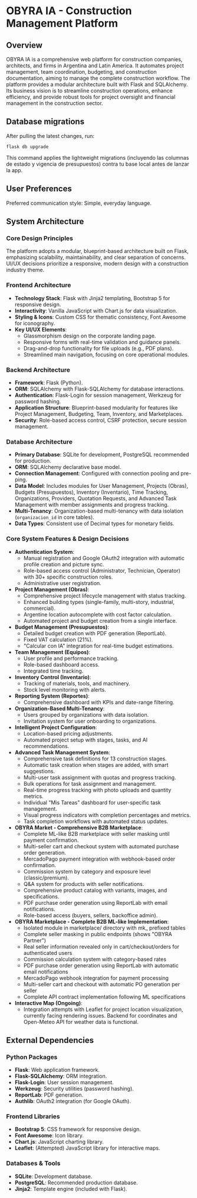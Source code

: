 # OBYRA IA - Construction Management Platform

## Overview
OBYRA IA is a comprehensive web platform for construction companies, architects, and firms in Argentina and Latin America. It automates project management, team coordination, budgeting, and construction documentation, aiming to manage the complete construction workflow. The platform provides a modular architecture built with Flask and SQLAlchemy. Its business vision is to streamline construction operations, enhance efficiency, and provide robust tools for project oversight and financial management in the construction sector.

## Database migrations
After pulling the latest changes, run:

```
flask db upgrade
```

This command applies the lightweight migrations (incluyendo las columnas de estado y vigencia de presupuestos) contra tu base local antes de lanzar la app.

## User Preferences
Preferred communication style: Simple, everyday language.

## System Architecture
### Core Design Principles
The platform adopts a modular, blueprint-based architecture built on Flask, emphasizing scalability, maintainability, and clear separation of concerns. UI/UX decisions prioritize a responsive, modern design with a construction industry theme.

### Frontend Architecture
- **Technology Stack**: Flask with Jinja2 templating, Bootstrap 5 for responsive design.
- **Interactivity**: Vanilla JavaScript with Chart.js for data visualization.
- **Styling & Icons**: Custom CSS for thematic consistency, Font Awesome for iconography.
- **Key UI/UX Elements**:
    - Glassmorphism design on the corporate landing page.
    - Responsive forms with real-time validation and guidance panels.
    - Drag-and-drop functionality for file uploads (e.g., PDF plans).
    - Streamlined main navigation, focusing on core operational modules.

### Backend Architecture
- **Framework**: Flask (Python).
- **ORM**: SQLAlchemy with Flask-SQLAlchemy for database interactions.
- **Authentication**: Flask-Login for session management, Werkzeug for password hashing.
- **Application Structure**: Blueprint-based modularity for features like Project Management, Budgeting, Team, Inventory, and Marketplaces.
- **Security**: Role-based access control, CSRF protection, secure session management.

### Database Architecture
- **Primary Database**: SQLite for development, PostgreSQL recommended for production.
- **ORM**: SQLAlchemy declarative base model.
- **Connection Management**: Configured with connection pooling and pre-ping.
- **Data Model**: Includes modules for User Management, Projects (Obras), Budgets (Presupuestos), Inventory (Inventario), Time Tracking, Organizations, Providers, Quotation Requests, and Advanced Task Management with member assignments and progress tracking.
- **Multi-Tenancy**: Organization-based multi-tenancy with data isolation (`organizacion_id` in core tables).
- **Data Types**: Consistent use of Decimal types for monetary fields.

### Core System Features & Design Decisions
- **Authentication System**:
    - Manual registration and Google OAuth2 integration with automatic profile creation and picture sync.
    - Role-based access control (Administrator, Technician, Operator) with 30+ specific construction roles.
    - Administrative user registration.
- **Project Management (Obras)**:
    - Comprehensive project lifecycle management with status tracking.
    - Enhanced building types (single-family, multi-story, industrial, commercial).
    - Argentine location autocomplete with cost factor calculation.
    - Automated project and budget creation from a single interface.
- **Budget Management (Presupuestos)**:
    - Detailed budget creation with PDF generation (ReportLab).
    - Fixed VAT calculation (21%).
    - "Calcular con IA" integration for real-time budget estimations.
- **Team Management (Equipos)**:
    - User profile and performance tracking.
    - Role-based dashboard access.
    - Integrated time tracking.
- **Inventory Control (Inventario)**:
    - Tracking of materials, tools, and machinery.
    - Stock level monitoring with alerts.
- **Reporting System (Reportes)**:
    - Comprehensive dashboard with KPIs and date-range filtering.
- **Organization-Based Multi-Tenancy**:
    - Users grouped by organizations with data isolation.
    - Invitation system for user onboarding to organizations.
- **Intelligent Project Configuration**:
    - Location-based pricing adjustments.
    - Automated project setup with stages, tasks, and AI recommendations.
- **Advanced Task Management System**:
    - Comprehensive task definitions for 13 construction stages.
    - Automatic task creation when stages are added, with smart suggestions.
    - Multi-user task assignment with quotas and progress tracking.
    - Bulk operations for task assignment and management.
    - Real-time progress tracking with photo uploads and quantity metrics.
    - Individual "Mis Tareas" dashboard for user-specific task management.
    - Visual progress indicators with completion percentages and metrics.
    - Task completion workflows with automated status updates.
- **OBYRA Market - Comprehensive B2B Marketplace**:
    - Complete ML-like B2B marketplace with seller masking until payment confirmation.
    - Multi-seller cart and checkout system with automated purchase order generation.
    - MercadoPago payment integration with webhook-based order confirmation.
    - Commission system by category and exposure level (classic/premium).
    - Q&A system for products with seller notifications.
    - Comprehensive product catalog with variants, images, and specifications.
    - PDF purchase order generation using ReportLab with email notifications.
    - Role-based access (buyers, sellers, backoffice admin).
- **OBYRA Marketplace - Complete B2B ML-like Implementation**:
    - Isolated module in marketplace/ directory with mk_ prefixed tables
    - Complete seller masking in public endpoints (shows "OBYRA Partner")
    - Real seller information revealed only in cart/checkout/orders for authenticated users
    - Commission calculation system with category-based rates
    - PDF purchase order generation using ReportLab with automatic email notifications
    - MercadoPago webhook integration for payment processing
    - Multi-seller cart and checkout with automatic PO generation per seller
    - Complete API contract implementation following ML specifications
- **Interactive Map (Ongoing)**:
    - Integration attempts with Leaflet for project location visualization, currently facing rendering issues. Backend for coordinates and Open-Meteo API for weather data is functional.

## External Dependencies
### Python Packages
- **Flask**: Web application framework.
- **Flask-SQLAlchemy**: ORM integration.
- **Flask-Login**: User session management.
- **Werkzeug**: Security utilities (password hashing).
- **ReportLab**: PDF generation.
- **Authlib**: OAuth2 integration (for Google OAuth).

### Frontend Libraries
- **Bootstrap 5**: CSS framework for responsive design.
- **Font Awesome**: Icon library.
- **Chart.js**: JavaScript charting library.
- **Leaflet**: (Attempted) JavaScript library for interactive maps.

### Databases & Tools
- **SQLite**: Development database.
- **PostgreSQL**: Recommended production database.
- **Jinja2**: Template engine (included with Flask).